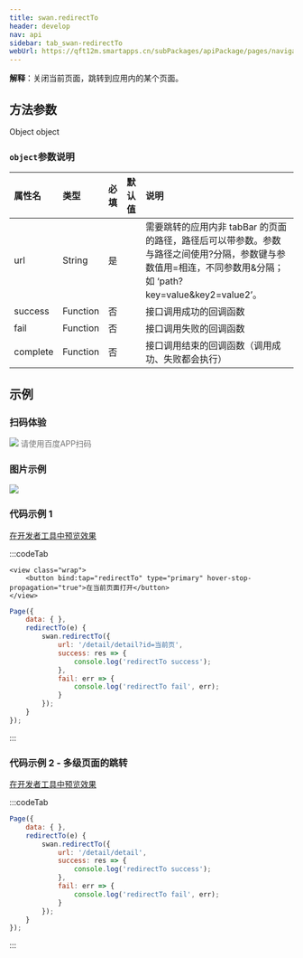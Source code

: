 ```yaml
---
title: swan.redirectTo
header: develop
nav: api
sidebar: tab_swan-redirectTo
webUrl: https://qft12m.smartapps.cn/subPackages/apiPackage/pages/navigateTo/navigateTo
---
```

 
 
**解释**：关闭当前页面，跳转到应用内的某个页面。

 
## 方法参数 

Object object

###  `object`参数说明 

|属性名 |类型  |必填 | 默认值 |说明|
|:---- |:---- |:---- |:----|:----|
|url |String | 是  | | 需要跳转的应用内非 tabBar 的页面的路径，路径后可以带参数。参数与路径之间使用?分隔，参数键与参数值用=相连，不同参数用&分隔；如 ‘path?key=value&key2=value2’。|
|success| Function |   否  | |  接口调用成功的回调函数|
|fail   | Function |   否  | |  接口调用失败的回调函数|
|complete  |  Function  |  否 | |   接口调用结束的回调函数（调用成功、失败都会执行）|

## 示例

 
### 扫码体验

<div class='scan-code-container'>
    <img src="https://b.bdstatic.com/miniapp/assets/images/doc_demo/pages_navigateTo.png" class="demo-qrcode-image" />
    <font color=#777 12px>请使用百度APP扫码</font>
</div>

###  图片示例  
<div class="m-doc-custom-examples">
    <div class="m-doc-custom-examples-correct">
        <img src="https://b.bdstatic.com/miniapp/image/redirectTo.gif">
    </div>
    <div class="m-doc-custom-examples-correct">
        <img src=" ">
    </div>
    <div class="m-doc-custom-examples-correct">
        <img src=" ">
    </div>     
</div>

###  代码示例 1 

<a href="swanide://fragment/441e13e266a3072d50cfe2e1b896f9451574139717336" title="在开发者工具中预览效果" target="_self">在开发者工具中预览效果</a>

 

:::codeTab
```swan
<view class="wrap">
    <button bind:tap="redirectTo" type="primary" hover-stop-propagation="true">在当前页面打开</button>
</view>
```

 

```js
Page({
    data: { },
    redirectTo(e) {
        swan.redirectTo({
            url: '/detail/detail?id=当前页',
            success: res => {
                console.log('redirectTo success');
            },
            fail: err => {
                console.log('redirectTo fail', err);
            }
        });
    }
});
```
:::
###  代码示例 2 - 多级页面的跳转 

<a href="swanide://fragment/c24dc8fd5e6e10fcc02f8615b5e09e341575404434832" title="在开发者工具中预览效果" target="_self">在开发者工具中预览效果</a>

:::codeTab
```js
Page({
    data: { },
    redirectTo(e) {
        swan.redirectTo({
            url: '/detail/detail',
            success: res => {
                console.log('redirectTo success');
            },
            fail: err => {
                console.log('redirectTo fail', err);
            }
        });
    }
});
```
:::

